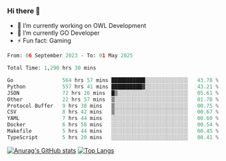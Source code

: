 ### Hi there 👋 

- 🔭 I’m currently working on OWL Development
- 🌱 I’m currently GO Developer
-  ⚡ Fun fact: Gaming
  
  <!--
- 👯 I’m looking to collaborate on ...
- 🤔 I’m looking for help with ...
- 💬 Ask me about ...
- 📫 How to reach me: ...
- 😄 Pronouns: ...
-->

<!--START_SECTION:waka-->

```python
From: 06 September 2023 - To: 01 May 2025

Total Time: 1,290 hrs 30 mins

Go                564 hrs 57 mins ███████████░░░░░░░░░░░░░░   43.78 %
Python            557 hrs 41 mins ██████████▓░░░░░░░░░░░░░░   43.21 %
JSON              72 hrs 26 mins  █▒░░░░░░░░░░░░░░░░░░░░░░░   05.61 %
Other             22 hrs 57 mins  ▒░░░░░░░░░░░░░░░░░░░░░░░░   01.78 %
Protocol Buffer   9 hrs 38 mins   ▒░░░░░░░░░░░░░░░░░░░░░░░░   00.75 %
CSV               8 hrs 42 mins   ▒░░░░░░░░░░░░░░░░░░░░░░░░   00.67 %
YAML              7 hrs 44 mins   ░░░░░░░░░░░░░░░░░░░░░░░░░   00.60 %
Docker            6 hrs 58 mins   ░░░░░░░░░░░░░░░░░░░░░░░░░   00.54 %
Makefile          5 hrs 44 mins   ░░░░░░░░░░░░░░░░░░░░░░░░░   00.45 %
TypeScript        5 hrs 20 mins   ░░░░░░░░░░░░░░░░░░░░░░░░░   00.41 %
```

<!--END_SECTION:waka-->

[![Anurag's GitHub stats](https://github-readme-stats.vercel.app/api?username=aebalz&show_icons=true&theme=codeSTACKr)](https://github.com/anuraghazra/github-readme-stats)
[![Top Langs](https://github-readme-stats.vercel.app/api/top-langs/?username=aebalz&layout=compact&card_width=350&theme=codeSTACKr)](https://github.com/anuraghazra/github-readme-stats)
<!-- [![Readme Card](https://github-readme-stats.vercel.app/api/pin/?username=aebalz&repo=go-gin-gone&show_owner=true)](https://github.com/anuraghazra/github-readme-stats)-->
